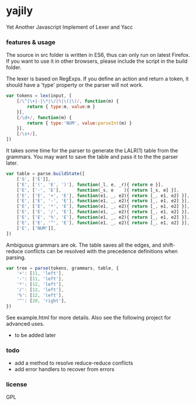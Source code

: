 # yajily
Yet Another Javascript Implement of Lexer and Yacc

### features & usage
The source in src folder is written in ES6, thus can only run on latest Firefox. If you want to use it in other browsers, please include the script in the build folder.

The lexer is based on RegExps. If you define an action and return a token, it should have a 'type' property or the parser will not work.
```javascript
var tokens = lex(input, [
	[/\^|\+|-|\*|\/|%|\(|\)/, function(m) {
		return { type:m, value:m }
	}],
	[/\d+/, function(m) {
		return { type:'NUM', value:parseInt(m) }
	}],
	[/\s+/],
])
```

It takes some time for the parser to generate the LALR(1) table from the grammars. You may want to save the table and pass it to the the parser later.
```javascript
var table = parse.buildState([
	['S', ['E']],
	['E', ['(', 'E', ')'], function(_l, e, _r){ return e }],
	['E', ['-', 'E'],      function(_s, e    ){ return [_s, e] }],
	['E', ['E', '+', 'E'], function(e1, _, e2){ return [_, e1, e2] }],
	['E', ['E', '-', 'E'], function(e1, _, e2){ return [_, e1, e2] }],
	['E', ['E', '*', 'E'], function(e1, _, e2){ return [_, e1, e2] }],
	['E', ['E', '/', 'E'], function(e1, _, e2){ return [_, e1, e2] }],
	['E', ['E', '%', 'E'], function(e1, _, e2){ return [_, e1, e2] }],
	['E', ['E', '^', 'E'], function(e1, _, e2){ return [_, e1, e2] }],
	['E', ['NUM']],
])
```

Ambiguous grammars are ok. The table saves all the edges, and shift-reduce conflicts can be resolved with the precedence definitions when parsing.
```javascript
var tree = parse(tokens, grammars, table, {
	'+': [11, 'left'],
	'-': [11, 'left'],
	'*': [12, 'left'],
	'/': [12, 'left'],
	'%': [12, 'left'],
	'^': [20, 'right'],
})
```

See example.html for more details. Also see the following project for advanced uses.
* to be added later

### todo
* add a method to resolve reduce-reduce conflicts
* add error handlers to recover from errors

### license
GPL